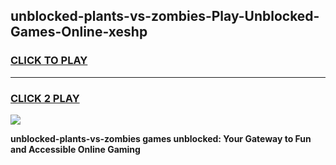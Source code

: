 
## unblocked-plants-vs-zombies-Play-Unblocked-Games-Online-xeshp
<h3>
<a href="https://premium76.site?title=unblocked-plants-vs-zombies&ref=25A">CLICK TO PLAY</a></h3>
<hr>

<h3>
<a href="https://premium76.site?title=unblocked-plants-vs-zombies&ref=25A">CLICK 2 PLAY</a>
  
</h3>

<a href="https://premium76.site?title=unblocked-plants-vs-zombies&ref=25A"><img src="https://clearcache.store/games.png"></a>


**unblocked-plants-vs-zombies games unblocked: Your Gateway to Fun and Accessible Online Gaming**

